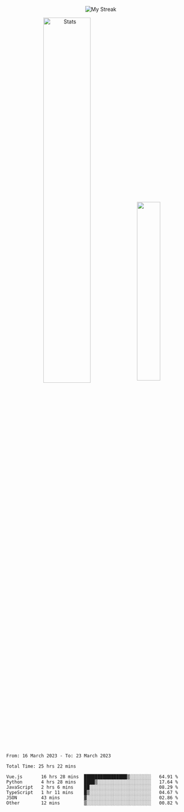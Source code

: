 <p align="center">
<picture>
  <source media="(prefers-color-scheme: dark)" srcset="http://github-readme-streak-stats.herokuapp.com?user=semolik&theme=dark&hide_border=true&background=DD272700">
  <img alt="My Streak" src="http://github-readme-streak-stats.herokuapp.com?user=semolik&hide_border=true">
</picture>
</p>
<div align="center">
  <picture>
    <source media="(prefers-color-scheme: dark)" srcset="https://github-readme-stats.vercel.app/api?username=semolik&show_icons=true&bg_color=DD272700&hide_border=true&theme=dark">
        <img alt="Stats" src="https://github-readme-stats.vercel.app/api?username=semolik&show_icons=true&bg_color=DD272700&hide_border=true" width="50%" >
  </picture>
  <sup>
  <picture>
  <source media="(prefers-color-scheme: dark)" srcset="https://github-readme-stats.vercel.app/api/top-langs/?username=semolik&layout=compact&hide_border=true&bg_color=DD272700&theme=dark">
  <img src="https://github-readme-stats.vercel.app/api/top-langs/?username=semolik&layout=compact&hide_border=true" width="35%" />
  </picture>
  </sup>
</div>
<!--START_SECTION:waka-->

```text
From: 16 March 2023 - To: 23 March 2023

Total Time: 25 hrs 22 mins

Vue.js       16 hrs 28 mins  ████████████████▒░░░░░░░░   64.91 %
Python       4 hrs 28 mins   ████▒░░░░░░░░░░░░░░░░░░░░   17.64 %
JavaScript   2 hrs 6 mins    ██░░░░░░░░░░░░░░░░░░░░░░░   08.29 %
TypeScript   1 hr 11 mins    █▒░░░░░░░░░░░░░░░░░░░░░░░   04.67 %
JSON         43 mins         ▓░░░░░░░░░░░░░░░░░░░░░░░░   02.86 %
Other        12 mins         ▒░░░░░░░░░░░░░░░░░░░░░░░░   00.82 %
```

<!--END_SECTION:waka-->

